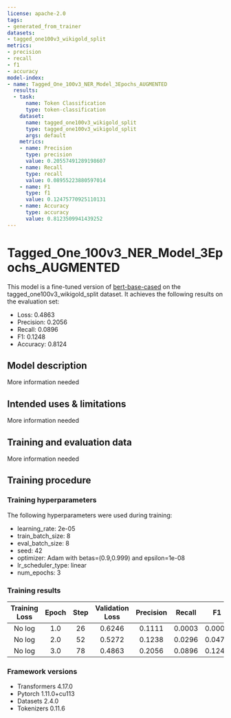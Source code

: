 ```yaml
---
license: apache-2.0
tags:
- generated_from_trainer
datasets:
- tagged_one100v3_wikigold_split
metrics:
- precision
- recall
- f1
- accuracy
model-index:
- name: Tagged_One_100v3_NER_Model_3Epochs_AUGMENTED
  results:
  - task:
      name: Token Classification
      type: token-classification
    dataset:
      name: tagged_one100v3_wikigold_split
      type: tagged_one100v3_wikigold_split
      args: default
    metrics:
    - name: Precision
      type: precision
      value: 0.20557491289198607
    - name: Recall
      type: recall
      value: 0.08955223880597014
    - name: F1
      type: f1
      value: 0.12475770925110131
    - name: Accuracy
      type: accuracy
      value: 0.8123509941439252
---
```


<!-- This model card has been generated automatically according to the information the Trainer had access to. You
should probably proofread and complete it, then remove this comment. -->

# Tagged_One_100v3_NER_Model_3Epochs_AUGMENTED

This model is a fine-tuned version of [bert-base-cased](https://huggingface.co/bert-base-cased) on the tagged_one100v3_wikigold_split dataset.
It achieves the following results on the evaluation set:
- Loss: 0.4863
- Precision: 0.2056
- Recall: 0.0896
- F1: 0.1248
- Accuracy: 0.8124

## Model description

More information needed

## Intended uses & limitations

More information needed

## Training and evaluation data

More information needed

## Training procedure

### Training hyperparameters

The following hyperparameters were used during training:
- learning_rate: 2e-05
- train_batch_size: 8
- eval_batch_size: 8
- seed: 42
- optimizer: Adam with betas=(0.9,0.999) and epsilon=1e-08
- lr_scheduler_type: linear
- num_epochs: 3

### Training results

| Training Loss | Epoch | Step | Validation Loss | Precision | Recall | F1     | Accuracy |
|:-------------:|:-----:|:----:|:---------------:|:---------:|:------:|:------:|:--------:|
| No log        | 1.0   | 26   | 0.6246          | 0.1111    | 0.0003 | 0.0005 | 0.7773   |
| No log        | 2.0   | 52   | 0.5272          | 0.1238    | 0.0296 | 0.0478 | 0.7948   |
| No log        | 3.0   | 78   | 0.4863          | 0.2056    | 0.0896 | 0.1248 | 0.8124   |


### Framework versions

- Transformers 4.17.0
- Pytorch 1.11.0+cu113
- Datasets 2.4.0
- Tokenizers 0.11.6
